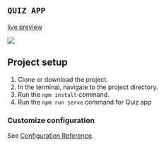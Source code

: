 
## `QUIZ APP`
[live preview](https://quiz-app-murat-can-celebis-projects.vercel.app/#/)

<img src="https://github.com/muratcanclb/b.cases/blob/main/quiz.app/src/assets/quizAppSoru.png">

## Project setup

1. Clone or download the project.
2. In the terminal, navigate to the project directory.
3. Run the `npm install` command. <br>
4. Run the `npm run serve` command for Quiz app

### Customize configuration
See [Configuration Reference](https://cli.vuejs.org/config/).
